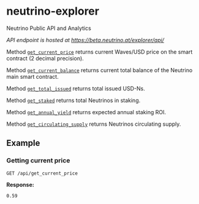 # neutrino-explorer
Neutrino Public API and Analytics

*API endpoint is hosted at https://beta.neutrino.at/explorer/api/*

Method [```get_current_price```](https://beta.neutrino.at/explorer/api/get_current_price) returns current Waves/USD price on the smart contract (2 decimal precision).

Method [```get_current_balance```](https://beta.neutrino.at/explorer/api/get_current_balance) returns current total balance of the Neutrino main smart contract.

Method [```get_total_issued```](https://beta.neutrino.at/explorer/api/get_total_issued) returns total issued USD-Ns. 

Method [```get_staked```](https://beta.neutrino.at/explorer/api/get_staked) returns total Neutrinos in staking. 

Method [```get_annual_yield```](https://beta.neutrino.at/explorer/api/get_annual_yield) returns expected annual staking ROI. 

Method [```get_circulating_supply```](https://beta.neutrino.at/explorer/api/get_circulating_supply) returns Neutrinos circulating supply.

## Example
### Getting current price

```
GET /api/get_current_price
```

**Response:**
```
0.59
```

